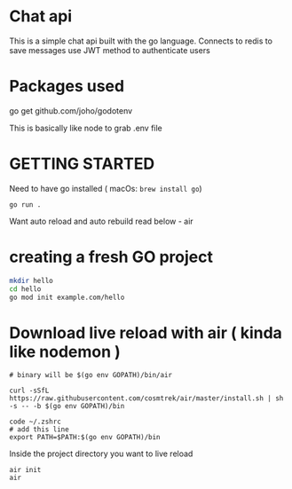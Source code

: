 # Chat api

This is a simple chat api built with the go language. 
Connects to redis to save messages
use JWT method to authenticate users

# Packages used

go get github.com/joho/godotenv

This is basically like node to grab .env file


# GETTING STARTED

Need to have go installed ( macOs: `brew install go`)

`go run .` 

Want auto reload and auto rebuild read below - air


# creating a fresh GO project

```bash
mkdir hello
cd hello
go mod init example.com/hello
```

# Download live reload with air ( kinda like nodemon )

```
# binary will be $(go env GOPATH)/bin/air

curl -sSfL https://raw.githubusercontent.com/cosmtrek/air/master/install.sh | sh -s -- -b $(go env GOPATH)/bin

code ~/.zshrc
# add this line 
export PATH=$PATH:$(go env GOPATH)/bin
```

Inside the project directory you want to live reload

```
air init
air
```

